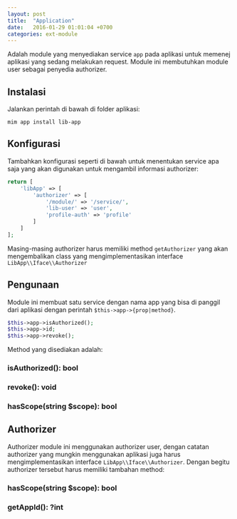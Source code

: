 ```yaml
---
layout: post
title:  "Application"
date:   2016-01-29 01:01:04 +0700
categories: ext-module
---
```


Adalah module yang menyediakan service `app` pada aplikasi untuk memenej
aplikasi yang sedang melakukan request. Module ini membutuhkan module
user sebagai penyedia authorizer.

## Instalasi

Jalankan perintah di bawah di folder aplikasi:

```
mim app install lib-app
```

## Konfigurasi

Tambahkan konfigurasi seperti di bawah untuk menentukan service apa saja yang
akan digunakan untuk mengambil informasi authorizer:

```php
return [
    'libApp' => [
        'authorizer' => [
            '/module/' => '/service/',
            'lib-user' => 'user',
            'profile-auth' => 'profile'
        ]
    ]
];
```

Masing-masing authorizer harus memiliki method `getAuthorizer` yang akan
mengembalikan class yang mengimplementasikan interface `LibApp\\Iface\\Authorizer`

## Pengunaan

Module ini membuat satu service dengan nama app yang bisa di panggil dari
aplikasi dengan perintah `$this->app->{prop|method}`.

```php
$this->app->isAuthorized();
$this->app->id;
$this->app->revoke();
```

Method yang disediakan adalah:

### isAuthorized(): bool
### revoke(): void
### hasScope(string $scope): bool

## Authorizer

Authorizer module ini menggunakan authorizer user, dengan catatan authorizer
yang mungkin menggunakan aplikasi juga harus mengimplementasikan interface
`LibApp\\Iface\\Authorizer`. Dengan begitu authorizer tersebut harus memiliki
tambahan method:

### hasScope(string $scope): bool

### getAppId(): ?int